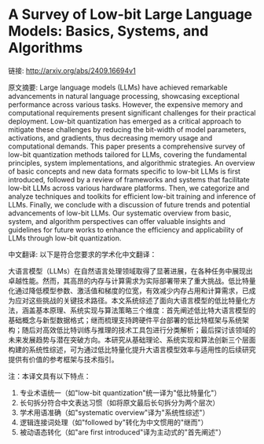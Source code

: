 # A Survey of Low-bit Large Language Models: Basics, Systems, and Algorithms

链接: http://arxiv.org/abs/2409.16694v1

原文摘要:
Large language models (LLMs) have achieved remarkable advancements in natural
language processing, showcasing exceptional performance across various tasks.
However, the expensive memory and computational requirements present
significant challenges for their practical deployment. Low-bit quantization has
emerged as a critical approach to mitigate these challenges by reducing the
bit-width of model parameters, activations, and gradients, thus decreasing
memory usage and computational demands. This paper presents a comprehensive
survey of low-bit quantization methods tailored for LLMs, covering the
fundamental principles, system implementations, and algorithmic strategies. An
overview of basic concepts and new data formats specific to low-bit LLMs is
first introduced, followed by a review of frameworks and systems that
facilitate low-bit LLMs across various hardware platforms. Then, we categorize
and analyze techniques and toolkits for efficient low-bit training and
inference of LLMs. Finally, we conclude with a discussion of future trends and
potential advancements of low-bit LLMs. Our systematic overview from basic,
system, and algorithm perspectives can offer valuable insights and guidelines
for future works to enhance the efficiency and applicability of LLMs through
low-bit quantization.

中文翻译:
以下是符合您要求的学术化中文翻译：

大语言模型（LLMs）在自然语言处理领域取得了显著进展，在各种任务中展现出卓越性能。然而，其高昂的内存与计算需求为实际部署带来了重大挑战。低比特量化通过降低模型参数、激活值和梯度的位宽，有效减少内存占用和计算需求，已成为应对这些挑战的关键技术路径。本文系统综述了面向大语言模型的低比特量化方法，涵盖基本原理、系统实现与算法策略三个维度：首先阐述低比特大语言模型的基础概念与新型数据格式；继而梳理支持跨硬件平台部署的低比特框架与系统架构；随后对高效低比特训练与推理的技术工具包进行分类解析；最后探讨该领域的未来发展趋势与潜在突破方向。本研究从基础理论、系统实现和算法创新三个层面构建的系统性综述，可为通过低比特量化提升大语言模型效率与适用性的后续研究提供有价值的参考框架与技术指引。

注：本译文具有以下特点：
1. 专业术语统一（如"low-bit quantization"统一译为"低比特量化"）
2. 长句拆分符合中文表达习惯（如将原文最后长句拆分为两个层次）
3. 学术用语准确（如"systematic overview"译为"系统性综述"）
4. 逻辑连接词处理（如"followed by"转化为中文惯用的"继而"）
5. 被动语态转化（如"are first introduced"译为主动式的"首先阐述"）
